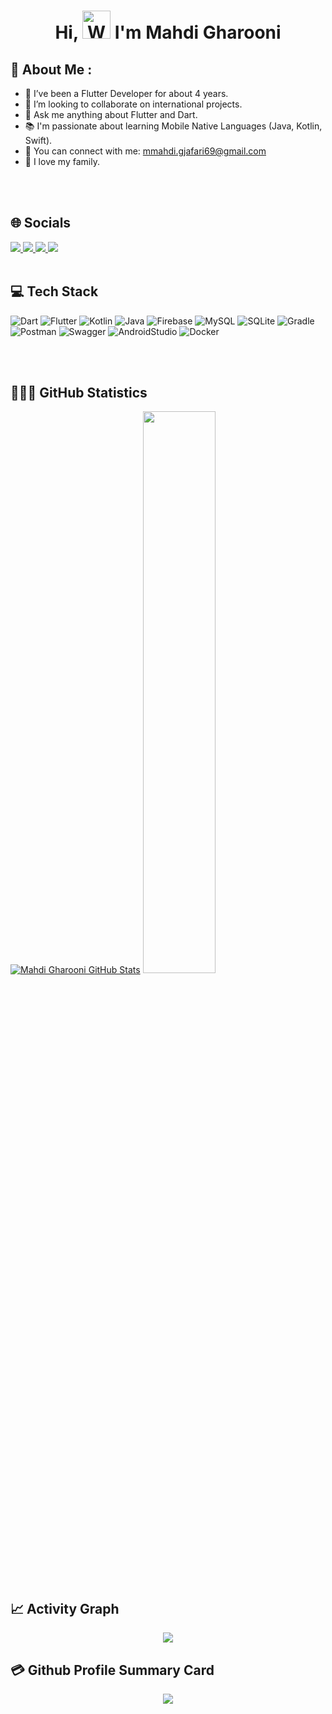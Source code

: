 <h1 align="center"> Hi, <img src="https://raw.githubusercontent.com/nixin72/nixin72/master/wave.gif" 
         alt="Waving hand animated gif"
         height="45"
         width="45" /> I'm Mahdi Gharooni</h1>


<div>
    
## 💫 About Me :

- 🔭 I’ve been a Flutter Developer for about 4 years.
- 👯 I’m looking to collaborate on international projects.
- 💬 Ask me anything about Flutter and Dart.
- 📚 I'm passionate about learning Mobile Native Languages (Java, Kotlin, Swift).    
- 📧 You can connect with me: mmahdi.gjafari69@gmail.com
- 💖 I love my family.
    
 </div>   
 <br><br>     
    

## 🌐 Socials

<a href="https://www.linkedin.com/in/mahdigharooni/">
    <img src="https://img.shields.io/badge/linkedin-%230077B5.svg?&style=for-the-badge&logo=linkedin&logoColor=white" />
</a>
   
<a href="https://mahdigharooni.medium.com/">
    <img src="https://img.shields.io/badge/Medium-12100E?style=for-the-badge&logo=medium&logoColor=white" />
</a>
    
<a href="https://hub.docker.com/u/mahdigharooni">
    <img src="https://img.shields.io/badge/-Docker-F5F5F5?&logo=Docker&style=for-the-badge" />
</a>
       

<a href="https://t.me/m_mahdi_gj">
    <img src="https://img.shields.io/badge/Telegram-2CA5E0?style=for-the-badge&logo=telegram&logoColor=white" />
</a>
</div>
<br><br>     





## 💻 Tech Stack

<div>
 
 ![Dart](https://img.shields.io/badge/dart-%230175C2.svg?style=for-the-badge&logo=dart&logoColor=white)   ![Flutter](https://img.shields.io/badge/Flutter-%2302569B.svg?style=for-the-badge&logo=Flutter&logoColor=white)     ![Kotlin](https://img.shields.io/badge/kotlin-%230095D5.svg?style=for-the-badge&logo=kotlin&logoColor=white) ![Java](https://img.shields.io/badge/java-%23ED8B00.svg?style=for-the-badge&logo=java&logoColor=white)   ![Firebase](https://img.shields.io/badge/firebase-%23039BE5.svg?style=for-the-badge&logo=firebase)      ![MySQL](https://img.shields.io/badge/mysql-%2300f.svg?style=for-the-badge&logo=mysql&logoColor=white)  ![SQLite](https://img.shields.io/badge/sqlite-%2307405e.svg?style=for-the-badge&logo=sqlite&logoColor=white)   ![Gradle](https://img.shields.io/badge/Gradle-02303A.svg?style=for-the-badge&logo=Gradle&logoColor=white) ![Postman](https://img.shields.io/badge/Postman-FF6C37?style=for-the-badge&logo=postman&logoColor=white)  ![Swagger](https://img.shields.io/badge/-Swagger-%23Clojure?style=for-the-badge&logo=swagger&logoColor=white)  ![AndroidStudio](https://img.shields.io/badge/-androidstudio-%23Clojure?style=for-the-badge&logo=androidstudio&logoColor=white)   ![Docker](https://img.shields.io/badge/docker-%230db7ed.svg?style=for-the-badge&logo=docker&logoColor=white)

</div>
<br><br>     
  
  
## 👨🏻‍💻 GitHub Statistics
<div>
    
[![Mahdi Gharooni GitHub Stats](https://github-readme-stats.vercel.app/api?username=MahdiGharooni&show_icons=true&theme=radical)](https://github.com/anuraghazra/github-readme-stats)    <img width="48%" src="https://github-readme-streak-stats.herokuapp.com/?user=MahdiGharooni&theme=radical" />
    
</div>    

## 📈 Activity Graph
<p align="center">
	<img src="https://activity-graph.herokuapp.com/graph?username=MahdiGharooni&theme=minimal"/>
</p>


## 💳 Github Profile Summary Card
<p align="center">
  <img src="https://github-profile-summary-cards.vercel.app/api/cards/profile-details?username=MahdiGharooni&theme=radical"/>
</p>


